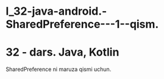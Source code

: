 # l_32-java-android.-SharedPreference---1--qism.

# 32 - dars. Java, Kotlin
SharedPreference ni maruza qismi uchun.

